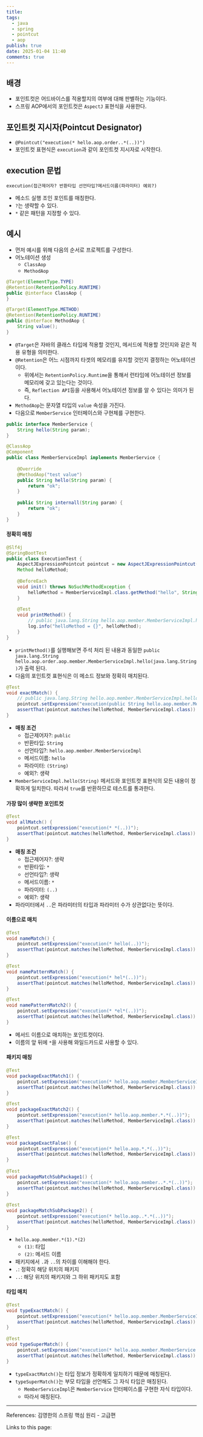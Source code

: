 ```yaml
---
title: 
tags:
  - java
  - spring
  - pointcut
  - aop
publish: true
date: 2025-01-04 11:40
comments: true
---
```

## 배경
- 포인트컷은 어드바이스를 적용할지의 여부에 대해 판별하는 기능이다.
- 스프링 AOP에서의 포인트컷은 `AspectJ` 표현식을 사용한다.

## 포인트컷 지시자(Pointcut Designator)
- `@Pointcut("execution(* hello.aop.order..*(..))")`
- 포인트컷 표현식은 `execution`과 같이 포인트컷 지시자로 시작한다.

## execution 문법
```
execution(접근제어자? 반환타입 선언타입?메서드이름(파라미터) 예외?)
```
- 메소드 실행 조인 포인트를 매칭한다.
- `?`는 생략할 수 있다.
- `*` 같은 패턴을 지정할 수 있다.

## 예시
- 먼저 예시를 위해 다음의 순서로 프로젝트를 구성한다.
- 어노테이션 생성
	- `ClassAop`
	- `MethodAop`

```java
@Target(ElementType.TYPE)  
@Retention(RetentionPolicy.RUNTIME)  
public @interface ClassAop {  
}

@Target(ElementType.METHOD)  
@Retention(RetentionPolicy.RUNTIME)  
public @interface MethodAop {  
    String value();  
}
```
- `@Target`은 자바의 클래스 타입에 적용할 것인지, 메서드에 적용할 것인지와 같은 적용 유형을 의미한다.
- `@Retention`은 어느 시점까지 타겟의 메모리를 유지할 것인지 결정하는 어노테이션이다.
	- 위에서는 `RetentionPolicy.Runtime`을 통해서 런타임에 어노테이션 정보를 메모리에 갖고 있는다는 것이다.
	- 즉, `Reflection API`등을 사용해서 어노테이션 정보를 알 수 있다는 의미가 된다.
- `MethodAop`는 문자열 타입의 `value` 속성을 가진다.
- 다음으로 `MemberService` 인터페이스와 구현체를 구현한다.
```java
public interface MemberService {  
    String hello(String param);  
}

@ClassAop  
@Component  
public class MemberServiceImpl implements MemberService {  
  
    @Override  
    @MethodAop("test value")  
    public String hello(String param) {  
        return "ok";  
    }  
  
    public String internall(String param) {  
        return "ok";  
    }  
}
```

#### 정확히 매칭
```java
@Slf4j  
@SpringBootTest  
public class ExecutionTest {  
    AspectJExpressionPointcut pointcut = new AspectJExpressionPointcut();  
    Method helloMethod;  
  
    @BeforeEach  
    void init() throws NoSuchMethodException {  
        helloMethod = MemberServiceImpl.class.getMethod("hello", String.class);  
    }  
  
    @Test  
    void printMethod() {  
        // public java.lang.String hello.aop.member.MemberServiceImpl.hello(java.lang.String)
        log.info("helloMethod = {}", helloMethod);  
    }  
}
```
- `printMethod()`를 실행해보면 주석 처리 된 내용과 동일한 `public java.lang.String hello.aop.order.aop.member.MemberServiceImpl.hello(java.lang.String)`가 출력 된다.
- 다음의 포인트컷 표현식은 이 메소드 정보와 정확히 매치된다.
```java
@Test  
void exactMatch() {  
    // public java.lang.String hello.aop.member.MemberServiceImpl.hello(java.lang.String)에 정확히 매치  
    pointcut.setExpression("execution(public String hello.aop.member.MemberServiceImpl.hello(String))");  
    assertThat(pointcut.matches(helloMethod, MemberServiceImpl.class)).isTrue();  
}
```
- **매칭 조건**
	- 접근제어자?: `public`
	- 반환타입: `String`
	- 선언타입?: `hello.aop.member.MemberServiceImpl`
	- 메서드이름: `hello`
	- 파라미터: `(String)`
	- 예외?: 생략
- `MemberServiceImpl.hello(String)` 메서드와 포인트컷 표현식의 모든 내용이 정확하게 일치한다. 따라서 `true`를 반환하므로 테스트를 통과한다.

#### 가장 많이 생략한 포인트컷
```java
@Test  
void allMatch() {  
    pointcut.setExpression("execution(* *(..))");  
    assertThat(pointcut.matches(helloMethod, MemberServiceImpl.class)).isTrue();  
}
```
- **매칭 조건**
	- 접근제어자?: 생략
	- 반환타입: `*`
	- 선언타입?: 생략
	- 메서드이름: `*`
	- 파라미터: `(..)`
	- 예외?: 생략
- 파라미터에서 `..`은 파라미터의 타입과 파라미터 수가 상관없다는 뜻이다.

#### 이름으로 매치
```java
@Test  
void nameMatch() {  
    pointcut.setExpression("execution(* hello(..))");  
    assertThat(pointcut.matches(helloMethod, MemberServiceImpl.class)).isTrue();  
}

@Test  
void namePatternMatch() {  
    pointcut.setExpression("execution(* hel*(..))");  
    assertThat(pointcut.matches(helloMethod, MemberServiceImpl.class)).isTrue();  
}

@Test  
void namePatternMatch2() {  
    pointcut.setExpression("execution(* *el*(..))");  
    assertThat(pointcut.matches(helloMethod, MemberServiceImpl.class)).isTrue();  
}
```
- 메서드 이름으로 매치하는 포인트컷이다.
- 이름의 앞 뒤에 `*`을 사용해 와일드카드로 사용할 수 있다.

#### 패키지 매칭
```java
@Test  
void packageExactMatch1() {  
    pointcut.setExpression("execution(* hello.aop.member.MemberServiceImpl.*o*(..))");  
    assertThat(pointcut.matches(helloMethod, MemberServiceImpl.class)).isTrue();  
}

@Test  
void packageExactMatch2() {  
    pointcut.setExpression("execution(* hello.aop.member.*.*(..))");  
    assertThat(pointcut.matches(helloMethod, MemberServiceImpl.class)).isTrue();  
}

@Test  
void packageExactFalse() {  
    pointcut.setExpression("execution(* hello.aop.*.*(..))");  
    assertThat(pointcut.matches(helloMethod, MemberServiceImpl.class)).isFalse();  
}  
  
@Test  
void packageMatchSubPackage1() {  
    pointcut.setExpression("execution(* hello.aop.member..*.*(..))");  
    assertThat(pointcut.matches(helloMethod, MemberServiceImpl.class)).isTrue();  
}  
  
@Test  
void packageMatchSubPackage2() {  
    pointcut.setExpression("execution(* hello.aop..*.*(..))");  
    assertThat(pointcut.matches(helloMethod, MemberServiceImpl.class)).isTrue();  
}
```
- `hello.aop.member.*(1).*(2)`
	- `(1)`: 타입
	- `(2)`: 메서드 이름
- 패키지에서 `.`과 `..`의 차이를 이해해야 한다.
- `.`: 정확히 해당 위치의 패키지
- `..`: 해당 위치의 패키지와 그 하위 패키지도 포함

#### 타입 매치
```java
@Test  
void typeExactMatch() {  
    pointcut.setExpression("execution(* hello.aop.member.MemberServiceImpl.*(..))");  
    assertThat(pointcut.matches(helloMethod, MemberServiceImpl.class)).isTrue();  
}  
  
@Test  
void typeSuperMatch() {  
    pointcut.setExpression("execution(* hello.aop.member.MemberService.*(..))");  
    assertThat(pointcut.matches(helloMethod, MemberServiceImpl.class)).isTrue();  
}
```
- `typeExactMatch()`는 타입 정보가 정확하게 일치하기 때문에 매칭된다.
- `typeSuperMatch()`는 부모 타입을 선언해도 그 자식 타입은 매칭된다.
	- `MemberServiceImpl`은 `MemberService` 인터페이스를 구현한 자식 타입이다.
	- 따라서 매칭된다.


---

References: 김영한의 스프링 핵심 원리 - 고급편

Links to this page:
